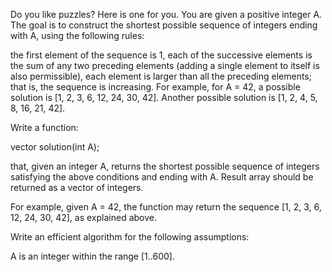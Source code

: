 Do you like puzzles? Here is one for you. You are given a positive integer A. The goal is to construct the shortest possible sequence of integers ending with A, using the following rules:

the first element of the sequence is 1,
each of the successive elements is the sum of any two preceding elements (adding a single element to itself is also permissible),
each element is larger than all the preceding elements; that is, the sequence is increasing.
For example, for A = 42, a possible solution is [1, 2, 3, 6, 12, 24, 30, 42]. Another possible solution is [1, 2, 4, 5,  8, 16, 21, 42].

Write a function:

vector<int> solution(int A);

that, given an integer A, returns the shortest possible sequence of integers satisfying the above conditions and ending with A.
Result array should be returned as a vector of integers.

For example, given A = 42, the function may return the sequence [1, 2, 3, 6, 12, 24, 30, 42], as explained above.

Write an efficient algorithm for the following assumptions:

A is an integer within the range [1..600].
  
